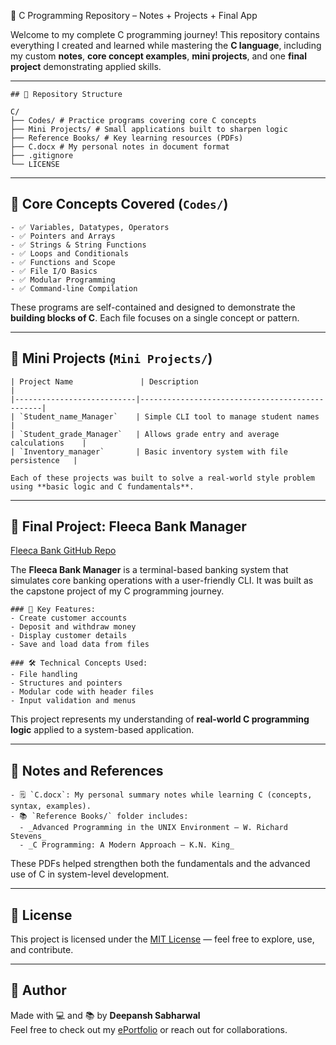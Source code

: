 🚀 C Programming Repository – Notes + Projects + Final App

Welcome to my complete C programming journey! This repository contains everything I created and learned while mastering the **C language**, including my custom **notes**, **core concept examples**, **mini projects**, and one **final project** demonstrating applied skills.

---

    ## 📁 Repository Structure
    
    C/
    ├── Codes/ # Practice programs covering core C concepts
    ├── Mini Projects/ # Small applications built to sharpen logic
    ├── Reference Books/ # Key learning resources (PDFs)
    ├── C.docx # My personal notes in document format
    ├── .gitignore
    └── LICENSE


---

## 🧠 Core Concepts Covered (`Codes/`)

    - ✅ Variables, Datatypes, Operators
    - ✅ Pointers and Arrays
    - ✅ Strings & String Functions
    - ✅ Loops and Conditionals
    - ✅ Functions and Scope
    - ✅ File I/O Basics
    - ✅ Modular Programming
    - ✅ Command-line Compilation

These programs are self-contained and designed to demonstrate the **building blocks of C**. Each file focuses on a single concept or pattern.

---

## 🧪 Mini Projects (`Mini Projects/`)
    
    | Project Name               | Description                                    |
    |---------------------------|------------------------------------------------|
    | `Student_name_Manager`    | Simple CLI tool to manage student names        |
    | `Student_grade_Manager`   | Allows grade entry and average calculations    |
    | `Inventory_manager`       | Basic inventory system with file persistence   |
    
    Each of these projects was built to solve a real-world style problem using **basic logic and C fundamentals**.

---

## 🌟 Final Project: Fleeca Bank Manager

[Fleeca Bank GitHub Repo]((https://github.com/NightCrawler9924/Bank-Manager-C-))

The **Fleeca Bank Manager** is a terminal-based banking system that simulates core banking operations with a user-friendly CLI. It was built as the capstone project of my C programming journey.

    ### 🔐 Key Features:
    - Create customer accounts
    - Deposit and withdraw money
    - Display customer details
    - Save and load data from files
    
    ### 🛠️ Technical Concepts Used:
    - File handling
    - Structures and pointers
    - Modular code with header files
    - Input validation and menus

This project represents my understanding of **real-world C programming logic** applied to a system-based application.


---

## 📘 Notes and References
    
    - 🗒️ `C.docx`: My personal summary notes while learning C (concepts, syntax, examples).
    - 📚 `Reference Books/` folder includes:
      - _Advanced Programming in the UNIX Environment – W. Richard Stevens_
      - _C Programming: A Modern Approach – K.N. King_

These PDFs helped strengthen both the fundamentals and the advanced use of C in system-level development.

---

## 🔖 License

This project is licensed under the [MIT License](LICENSE) — feel free to explore, use, and contribute.

---

## 🙌 Author

Made with 💻 and 📚 by **Deepansh Sabharwal**  
Feel free to check out my [ePortfolio](https://nightcrawler9924.github.io/ePortfolio/) or reach out for collaborations.
